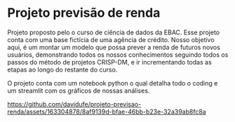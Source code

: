 # Projeto previsão de renda

Projeto proposto pelo o curso de ciência de dados da EBAC. Esse projeto conta com uma base fictícia de uma agência de crédito.
Nosso objetivo aqui, é um montar um modelo que possa prever a renda de futuros novos usuários, demonstrando todos os nossos conhecimentos
seguindo todos os passos do método de projetos CRISP-DM, e ir incrementando todas as etapas ao longo do restante do curso.

O projeto conta com um notebook python o qual detalha todo o coding e um streamlit com os gráficos de nossas análises.

https://github.com/davidufe/projeto-previsao-renda/assets/163304878/8af9139d-bfae-46bb-b23e-32a39ab8fc8a

